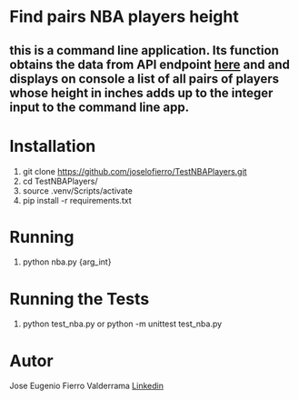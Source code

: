 # Find pairs NBA players height

## this is a command line application. Its function obtains the data from API endpoint [here](https://www.openintro.org/data/index.php?data=nba_heights) and and displays on console a list of all pairs of players whose height in inches adds up to the integer input to the command line app.

# Installation
1. git clone https://github.com/joselofierro/TestNBAPlayers.git
2. cd TestNBAPlayers/
3. source .venv/Scripts/activate
4. pip install -r requirements.txt

# Running
1. python nba.py {arg_int}

# Running the Tests
1. python test_nba.py or python -m unittest test_nba.py

# Autor
Jose Eugenio Fierro Valderrama [Linkedin](https://www.linkedin.com/in/jose-eugenio-fierro-valderrama/)
